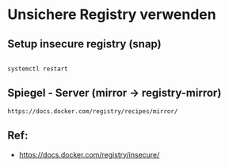# Unsichere Registry verwenden 

## Setup insecure registry (snap)

```

systemctl restart 

```

## Spiegel - Server (mirror -> registry-mirror) 

```
https://docs.docker.com/registry/recipes/mirror/

```

## Ref:

  * https://docs.docker.com/registry/insecure/
